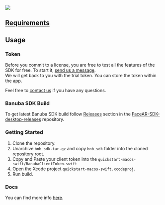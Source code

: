 [![](https://www.banuba.com/hubfs/Banuba_November2018/Images/Banuba%20SDK.png)](https://docs.banuba.com/face-ar-sdk-v1/desktop/desktop_overview)

## [Requirements](https://docs.banuba.com/face-ar-sdk-v1/overview/system_requirements)

## Usage
### Token

Before you commit to a license, you are free to test all the features of the SDK for free. To start it, [send us a message](https://www.banuba.com/facear-sdk/face-filters#form).  
We will get back to you with the trial token.
You can store the token within the app.  

Feel free to [contact us](https://docs.banuba.com/face-ar-sdk-v1/support) if you have any questions.

### Banuba SDK Build

To get latest Banuba SDK build follow [Releases](https://github.com/Banuba/FaceAR-SDK-desktop-releases/releases) section in the [FaceAR-SDK-desktop-releases](https://github.com/Banuba/FaceAR-SDK-desktop-releases) repository.

### Getting Started

1. Clone the repository.
2. Unarchive `bnb_sdk.tar.gz` and copy `bnb_sdk` folder into the cloned repository root.
3. Copy and Paste your client token into the `quickstart-macos-swift/BanubaClientToken.swift`
5. Open the Xcode project `quickstart-macos-swift.xcodeproj`.
6. Run build.

### Docs
You can find more info [here](https://docs.banuba.com/face-ar-sdk-v1/desktop/desktop_overview).
